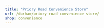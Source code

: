 ```yaml
---
title: "Priory Road Convenience Store"
url: /durham/priory-road-convenience-store/
shop: convenience
---
```

